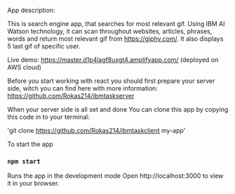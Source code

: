 App description:

This is search engine app, that searches for most relevant gif. Using IBM AI Watson technology, it can scan throughout websites, articles, phrases, words and return most relevant gif from https://giphy.com/. It also displays 5 last gif of specific user.

Live demo: https://master.d1p4lagf8uxgt4.amplifyapp.com/ (deployed on AWS cloud)

Before you start working with react you should first prepare your server side, witch you can find here with more information:
https://github.com/Rokas214/ibmtaskserver

When your server side is all set and done You can clone this app by copying this code in to your terminal:

'git clone https://github.com/Rokas214/ibmtaskclient my-app'

To start the app

### `npm start`

Runs the app in the development mode
Open http://localhost:3000 to view it in your browser.
